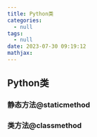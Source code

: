```yaml
---
title: Python类
categories:
  - null
tags:
  - null
date: 2023-07-30 09:19:12
mathjax:
---
```


## Python类

### 静态方法@staticmethod

### 类方法@classmethod

